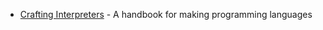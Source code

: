 
- [Crafting Interpreters](http://craftinginterpreters.com/) - A handbook for making programming languages